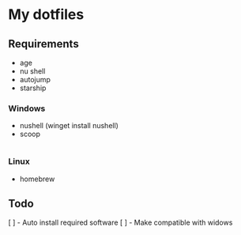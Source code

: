 # My dotfiles

## Requirements

- age
- nu shell
- autojump
- starship

### Windows

- nushell (winget install nushell)
- scoop

```

```

### Linux

- homebrew

## Todo

[ ] - Auto install required software
[ ] - Make compatible with widows
